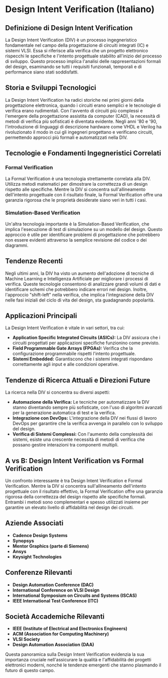# Design Intent Verification (Italiano)

## Definizione di Design Intent Verification

La Design Intent Verification (DIV) è un processo ingegneristico fondamentale nel campo della progettazione di circuiti integrati (IC) e sistemi VLSI. Essa si riferisce alla verifica che un progetto elettronico rispecchi le specifiche e l'intento progettuale stabilito all'inizio del processo di sviluppo. Questo processo implica l'analisi delle rappresentazioni formali del design, esaminando se tutti i requisiti funzionali, temporali e di performance siano stati soddisfatti.

## Storia e Sviluppi Tecnologici

La Design Intent Verification ha radici storiche nei primi giorni della progettazione elettronica, quando i circuiti erano semplici e le tecnologie di verifica erano rudimentali. Con l'avvento di circuiti più complessi e l'emergere della progettazione assistita da computer (CAD), la necessità di metodi di verifica più sofisticati è diventata evidente. Negli anni '80 e '90, l'introduzione di linguaggi di descrizione hardware come VHDL e Verilog ha rivoluzionato il modo in cui gli ingegneri progettano e verificano circuiti, permettendo approcci più formali e automatizzati nella DIV.

## Tecnologie e Fondamenti Ingegneristici Correlati

### Formal Verification

La Formal Verification è una tecnologia strettamente correlata alla DIV. Utilizza metodi matematici per dimostrare la correttezza di un design rispetto alle specifiche. Mentre la DIV si concentra sull'allineamento dell'intento progettuale con il risultato finale, la Formal Verification offre una garanzia rigorosa che le proprietà desiderate siano veri in tutti i casi.

### Simulation-Based Verification

Un'altra tecnologia importante è la Simulation-Based Verification, che implica l'esecuzione di test di simulazione su un modello del design. Questo approccio è utile per identificare problemi di progettazione che potrebbero non essere evidenti attraverso la semplice revisione del codice o dei diagrammi.

## Tendenze Recenti

Negli ultimi anni, la DIV ha visto un aumento dell'adozione di tecniche di Machine Learning e Intelligenza Artificiale per migliorare i processi di verifica. Queste tecnologie consentono di analizzare grandi volumi di dati e identificare schemi che potrebbero indicare errori nel design. Inoltre, l'approccio "shift-left" nella verifica, che implica l'integrazione della DIV nelle fasi iniziali del ciclo di vita del design, sta guadagnando popolarità.

## Applicazioni Principali

La Design Intent Verification è vitale in vari settori, tra cui:

- **Application Specific Integrated Circuits (ASICs):** La DIV assicura che i circuiti progettati per applicazioni specifiche funzionino come previsto.
- **Field Programmable Gate Arrays (FPGAs):** Verifica che la configurazione programmabile rispetti l'intento progettuale.
- **Sistemi Embedded:** Garantiscono che i sistemi integrati rispondano correttamente agli input e alle condizioni operative.

## Tendenze di Ricerca Attuali e Direzioni Future

La ricerca nella DIV si concentra su diversi aspetti:

- **Automazione della Verifica:** Le tecniche per automatizzare la DIV stanno diventando sempre più sofisticate, con l'uso di algoritmi avanzati per la generazione automatica di test e la verifica.
- **Integrazione con DevOps:** L'integrazione della DIV nei flussi di lavoro DevOps per garantire che la verifica avvenga in parallelo con lo sviluppo del design.
- **Verifica di Sistemi Complessi:** Con l'aumento della complessità dei sistemi, esiste una crescente necessità di metodi di verifica che possano gestire interazioni tra componenti multipli.

## A vs B: Design Intent Verification vs Formal Verification

Un confronto interessante è tra Design Intent Verification e Formal Verification. Mentre la DIV si concentra sull'allineamento dell'intento progettuale con il risultato effettivo, la Formal Verification offre una garanzia rigorosa della correttezza del design rispetto alle specifiche formali. Entrambi i metodi sono complementari e spesso utilizzati insieme per garantire un elevato livello di affidabilità nel design dei circuiti.

## Aziende Associati

- **Cadence Design Systems**
- **Synopsys**
- **Mentor Graphics (parte di Siemens)**
- **Ansys**
- **Keysight Technologies**

## Conferenze Rilevanti

- **Design Automation Conference (DAC)**
- **International Conference on VLSI Design**
- **International Symposium on Circuits and Systems (ISCAS)**
- **IEEE International Test Conference (ITC)**

## Società Accademiche Rilevanti

- **IEEE (Institute of Electrical and Electronics Engineers)**
- **ACM (Association for Computing Machinery)**
- **VLSI Society**
- **Design Automation Association (DAA)**

Questa panoramica sulla Design Intent Verification evidenzia la sua importanza cruciale nell'assicurare la qualità e l'affidabilità dei progetti elettronici moderni, nonché le tendenze emergenti che stanno plasmando il futuro di questo campo.